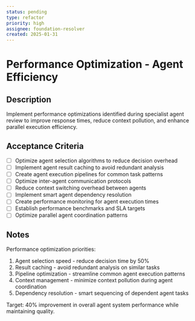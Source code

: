 ```yaml
---
status: pending
type: refactor
priority: high
assignee: foundation-resolver
created: 2025-01-31
---
```


# Performance Optimization - Agent Efficiency

## Description
Implement performance optimizations identified during specialist agent review to improve response times, reduce context pollution, and enhance parallel execution efficiency.

## Acceptance Criteria
- [ ] Optimize agent selection algorithms to reduce decision overhead
- [ ] Implement agent result caching to avoid redundant analysis
- [ ] Create agent execution pipelines for common task patterns
- [ ] Optimize inter-agent communication protocols
- [ ] Reduce context switching overhead between agents
- [ ] Implement smart agent dependency resolution
- [ ] Create performance monitoring for agent execution times
- [ ] Establish performance benchmarks and SLA targets
- [ ] Optimize parallel agent coordination patterns

## Notes
Performance optimization priorities:
1. Agent selection speed - reduce decision time by 50%
2. Result caching - avoid redundant analysis on similar tasks
3. Pipeline optimization - streamline common agent execution patterns
4. Context management - minimize context pollution during agent coordination
5. Dependency resolution - smart sequencing of dependent agent tasks

Target: 40% improvement in overall agent system performance while maintaining quality.